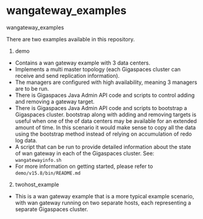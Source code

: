 # wangateway_examples
wangateway_examples

There are two examples available in this repository.
1. demo
 * Contains a wan gateway example with 3 data centers.
 * Implements a multi master topology (each Gigaspaces cluster can receive and send replication information).
 * The managers are configured with high availability, meaning 3 managers are to be run.
 * There is Gigaspaces Java Admin API code and scripts to control adding and removing a gateway target.
 * There is Gigaspaces Java Admin API code and scripts to bootstrap a Gigaspaces cluster. bootstrap along with adding and removing targets is useful when one of the of data centers may be available for an extended amount of time. In this scenario it would make sense to copy all the data using the bootstrap method instead of relying on accumulation of redo log data.
 * A script that can be run to provide detailed information about the state of wan gateway in each of the Gigaspaces cluster. See: `wangatewayinfo.sh`
 * For more information on getting started, please refer to `demo/v15.8/bin/README.md`
 
2. twohost_example
 * This is a wan gateway example that is a more typical example scenario, with wan gateway running on two separate hosts, each representing a separate Gigaspaces cluster.
 
